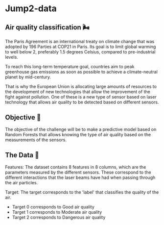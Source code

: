 # Jump2-data

## Air quality classification 🌬

The Paris Agreement is an international treaty on climate change that was adopted by 196 Parties at COP21 in Paris. Its goal is to limit global warming to well below 2, preferably 1.5 degrees Celsius, compared to pre-industrial levels.

To reach this long-term temperature goal, countries aim to peak greenhouse gas emissions as soon as possible to achieve a climate-neutral planet by mid-century.

That is why the European Union is allocating large amounts of resources to the development of new technologies that allow the improvement of the fight against pollution. One of these is a new type of sensor based on laser technology that allows air quality to be detected based on different sensors.


## Objective 🥅

The objective of the challenge will be to make a predictive model based on Random Forests that allows knowing the type of air quality based on the measurements of the sensors.

## The Data 💾

Features: The dataset contains 8 features in 8 columns, which are the parameters measured by the different sensors. These correspond to the different interactions that the laser beams have had when passing through the air particles.

Target: The target corresponds to the 'label' that classifies the quality of the air.

- Target 0 corresponds to Good air quality 
- Target 1 corresponds to Moderate air quality
- Target 2 corresponds to Dangerous air quality
